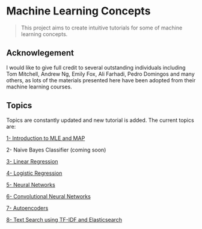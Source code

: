 # Machine Learning Concepts
> This project aims to create intuitive tutorials for some of machine learning concepts.


## Acknowlegement

I would like to give full credit to several outstanding individuals including Tom Mitchell, Andrew Ng, Emily Fox, Ali Farhadi, Pedro Domingos and many others, as lots of the materials presented here have been adopted from their machine learning courses.

## Topics
Topics are constantly updated and new tutorial is added. The current topics are:

[1- Introduction to MLE and MAP](mle_map)


2- Naive Bayes Classifier (coming soon)


[3- Linear Regression](linear_regression)


[4- Logistic Regression](logistic_regression)


[5- Neural Networks](neural_network)


[6- Convolutional Neural Networks](cnn)


[7- Autoencoders](autoencoder)


[8- Text Search using TF-IDF and Elasticsearch](tfidf)



